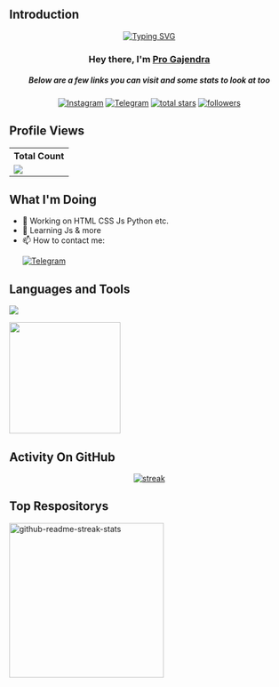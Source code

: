 ## Introduction
<p align="center">
<a href="https://git.io/typing-svg"><img src="https://readme-typing-svg.demolab.com?font=Poppins&pause=1000&color=F7F7F7&random=false&width=435&lines=%F0%9F%91%8B+I'm+a+passionate+developer;Honing+my+skills+in+HTML%2C+CSS%2C+JS+etc.+;A+future+full-stack+developer+in+the+making!" alt="Typing SVG" /></a>
</p>
<h3 align="center">Hey there, I'm <a href="https://github.com/Charag111">Pro Gajendra</a></h3>
<h5 align="center">Below are a few links you can visit and some stats to look at too</h5>
<p align="center">
  <a href="https://www.instagram.com/charaggajendra/"><img alt="Instagram" title="instagram" src="https://img.shields.io/badge/-Instagram-405DE6?style=for-the-badge&logo=Instagram&logoColor=white"/></a>
  <a href="https://t.me/DevGajendraCharag"><img alt="Telegram" title="telegram" src="https://img.shields.io/badge/-Telegram-229ED9?style=for-the-badge&logo=Telegram&logoColor=white"/></a>
  <a href="https://github.com/Charag111?tab=repositories&sort=stargazers">
    <img alt="total stars" title="Total stars on GitHub" src="https://custom-icon-badges.demolab.com/github/stars/Charag111?color=B8B92B&style=for-the-badge&labelColor=959532&logo=star"/></a>
  <a href="https://github.com/Charag111"><img alt="followers" title="Follow me on Github" src="https://img.shields.io/github/followers/Charag111?color=236ad3&style=for-the-badge&logo=github&label=Follow"/></a>
</p align="center">

## Profile Views


  <table align="center">
    <tr>
      <!-- <th align="center">Profile Views</th> -->
      <th >Total Count</th>
    </tr>
    <tr>
      <!-- <td>
        <div align="center">
          <a href="https://github.com/Charag111"><img src="https://github.com/Charag111.png" alt="@Charag111" width="52" /></a>
          <br />
          <a align="center" href="https://github.com/"><b>Charag111</b></a>
        </b>
      </td> -->
      <!-- Profile Views -->
      <td>
         <a href="https://github.com/Charag111"> <img src="https://komarev.com/ghpvc/?username=charag111&style=for-the-badge&color=brightgreen"> </a>
      </td>
    </tr>
  </table>
  
  ## What I'm Doing


- 🔭 Working on HTML CSS Js Python etc.
- 🌱 Learning Js & more
- 📫 How to contact me:<p>
<a href="https://t.me/DevGajendraCharag"><img alt="Telegram" title="telegram" src="https://img.shields.io/badge/-Telegram-229ED9?style=for-the-badge&logo=Telegram&logoColor=white"/></a>
</p>


## Languages and Tools

<p align="left"> <a href="https://github.com/Charag111"> <img src="https://skillicons.dev/icons?i=vscode,replit,github,wordpress,css,html,js,python,nodejs"> </a> </p
## My Stats:
<p align="center">
<img height="200px" src="https://github-readme-stats.vercel.app/api?username=DevDivyanshJindal&hide_border=true&show_icons=true&count_private=true&theme=gruvbox&bg_color=151515">
</p>

## Activity On GitHub

<p align="center">
  <a href="https://github.com/ProDivyansh">      
<img title="stats" alt="streak" src="https://github-readme-streak-stats.herokuapp.com/?user=DevDivyanshJindal&theme=dark&hide_border=true&stroke=f53b3b"/>
</a> 
</p>

## Top Respositorys
<p align="left">
  <a href="https://github.com/DevDivyanshJindal/Portfolio.github.io">
    <img width="278" src="https://denvercoder1-github-readme-stats.vercel.app/api/pin/?username=DevDivyanshJindal&repo=Portfolio.github.io&theme=react&bg_color=1F222E&title_color=F8D866&hide_border=true&icon_color=F8D866&show_icons=false" alt="github-readme-streak-stats">
  </a>
</p>





